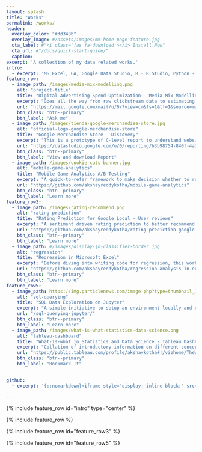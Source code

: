 ```yaml
---
layout: splash
title: "Works"
permalink: /works/
header:
  overlay_color: "#3d348b"
  overlay_image: #/assets/images/mm-home-page-feature.jpg
  cta_label: #"<i class='fas fa-download'></i> Install Now"
  cta_url: #"/docs/quick-start-guide/"
  caption:
excerpt: 'A collection of my data related works.'
intro: 
  - excerpt: 'MS Excel, GA, Google Data Studio, R - R Studio, Python - Jupyter, Tableau, SQL'
feature_row:
  - image_path: /images/media-mix-modelling.png
    alt: "project-title"
    title: "Digital Advertising Spend Optimization - Media Mix Modelling"
    excerpt: "Goes all the way from raw clickstream data to estimating spend-to-sales effects at a million-dollar scale."
    url: "https://mail.google.com/mail/u/0/?view=cm&fs=1&tf=1&source=mailto&to=akotha@ucsd.edu"
    btn_class: "btn--primary"
    btn_label: "Ask me"
  - image_path: /images/tienda-google-merchandise-store.jpg
    alt: "official-logo-google-merchandise-store"
    title: "Google Merchandise Store - Discovery"
    excerpt: "This is a prototype of C-level report to understand website performace of a company. Here, it's Google Merchandise Store."
    url: "https://datastudio.google.com/u/0/reporting/b3b98754-840f-4a38-a87e-c6b13229f221/page/qmuIB"
    btn_class: "btn--primary"
    btn_label: "View and download Report"
  - image_path: /images/cookie-cats-banner.jpg
    alt: "mobile-game-analytics"
    title: "Mobile Game Analytics A/B Testing"
    excerpt: "A quick-to-refer framework to make decision whether to run a test."
    url: "https://github.com/akshayreddykotha/mobile-game-analytics"
    btn_class: "btn--primary"
    btn_label: "Learn more"
feature_row3:
  - image_path: /images/rating-recommend.png
    alt: "rating-prediction"
    title: "Rating Prediction for Google Local - User reviews"
    excerpt: "A sentiment driven rating prediction to better recommend places to visit for users."
    url: "https://github.com/akshayreddykotha/rating-prediction-google-local"
    btn_class: "btn--primary"
    btn_label: "Learn more"
  - image_path: #/images/display-jd-classifier-border.jpg
    alt: "regression"
    title: "Regression in Microsoft Excel"
    excerpt: "Before diving into writing code for regression, this work highlights the concepts and assumptions using Excel."
    url: "https://github.com/akshayreddykotha/regression-analysis-in-excel"
    btn_class: "btn--primary"
    btn_label: "Learn more"
feature_row5:
  - image_path: https://img.particlenews.com/image.php?type=thumbnail_1024x576&url=2xR9wr_0Nt3lCjk00
    alt: "sql-querying"
    title: "SQL Data Exploration on Jupyter"
    excerpt: "A simple initiative to setup an environment locally and query. You also have some basic clauses covered in the blog."
    url: "/sql-querying-jupyter/"
    btn_class: "btn--primary"
    btn_label: "Learn more"
  - image_path: /images/what-is-what-statistics-data-science.png
    alt: "tableau-dashboard"
    title: "What-is-what in Statistics and Data Science - Tableau Dashboard"
    excerpt: "Collation of introductory information on different concepts in statistics and data science."
    url: "https://public.tableau.com/profile/akshaykotha#!/vizhome/TheWhat-is-WhatofStatisticsandDataScience/Dashboard"
    btn_class: "btn--primary"
    btn_label: "Bookmark It"

    
github:
  - excerpt: '{::nomarkdown}<iframe style="display: inline-block;" src="https://ghbtns.com/github-btn.html?user=mmistakes&repo=minimal-mistakes&type=star&count=true&size=large" frameborder="0" scrolling="0" width="160px" height="30px"></iframe> <iframe style="display: inline-block;" src="https://ghbtns.com/github-btn.html?user=mmistakes&repo=minimal-mistakes&type=fork&count=true&size=large" frameborder="0" scrolling="0" width="158px" height="30px"></iframe>{:/nomarkdown}'

---
```


{% include feature_row id="intro" type="center" %}

{% include feature_row %}

<!-- {% include feature_row id="feature_row2" %}
 -->
{% include feature_row id="feature_row3" %}

<!-- {% include feature_row id="feature_row4" %}
 -->
{% include feature_row id="feature_row5" %}

<!-- {% include feature_row id="feature_row6" %}
 -->



